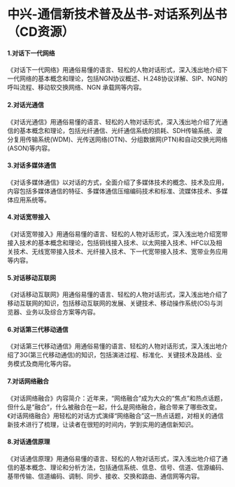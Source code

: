 # 中兴-通信新技术普及丛书-对话系列丛书（CD资源）
#### 1.对话下一代网络
《对话下一代网络》用通俗易懂的语言、轻松的人物对话形式，深入浅出地介绍下一代网络的基本概念和理论，包括NGN协议概述、H.248协议详解、SIP、NGN的呼叫流程、移动软交换网络、NGN 承载网等内容。
#### 2.对话光通信
《对话光通信》用通俗易懂的语言、轻松的人物对话形式，深入浅出地介绍了光通信的基本概念和理论，包括光纤通信、光纤通信系统的损耗、SDH传输系统、波分复用传输系统(WDM)、光传送网络(OTN)、分组数据网(PTN)和自动交换光网络(ASON)等内容。
#### 3.对话多媒体通信
《对话多媒体通信》以对话的方式，全面介绍了多媒体技术的概念、技术及应用，内容包括多媒体通信的特征、多媒体通信压缩编码技术和标准、流媒体技术、多媒体应用系统等。
#### 4.对话宽带接入
《对话宽带接入》用通俗易懂的语言、轻松的人物对话形式，深入浅出地介绍宽带接入技术的基本概念和理论，包括铜线接入技术、以太网接入技术、HFC以及相关技术、无线宽带接入技术、光纤接入技术、下一代宽带接入技术、宽带业务应用等内容。
#### 5.对话移动互联网
《对话移动互联网》用通俗易懂的语言、轻松的人物对话形式，深入浅出地介绍了移动互联网的知识，包括移动互联网的发展、关键技术、移动操作系统(OS)与浏览器、业务以及综合方案等内容。
#### 6.对话第三代移动通信
《对话第三代移动通信》用通俗易懂的语言、轻松的人物对话形式，深入浅出地介绍了3G(第三代移动通信)的知识，包括演进过程、标准化、关键技术及路线、业务模式及商用化等内容。
#### 7.对话网络融合
《对话网络融合》内容简介：近年来，“网络融合”成为大众的“焦点”和热点话题，但什么是“融合”，什么被融合在一起，什么是网络融合，融合带来了哪些改变。《对话网络融合》用轻松的对话方式演绎“网络融合”这一热点话题，对相关的通信新技术进行了梳理，让读者在很短的时间内，学到实用的通信新知识。
#### 8.对话通信原理
《对话通信原理》用通俗易懂的语言、轻松的人物对话形式，深入浅出地介绍了通信的基本概念、理论和分析方法，包括通信系统、信息、信号、信道、信源编码、基带传输、信道编码、调制、同步、接收、交换和路由、通信网等内容。
